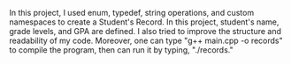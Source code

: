 In this project, I used enum, typedef, string operations, and custom namespaces to create a Student's Record. In this project, student's name, grade levels, and GPA are defined. I also tried to improve the structure and readability of my code. 
Moreover, one can type "g++ main.cpp -o records" to compile the program, then can run it by typing, "./records."
